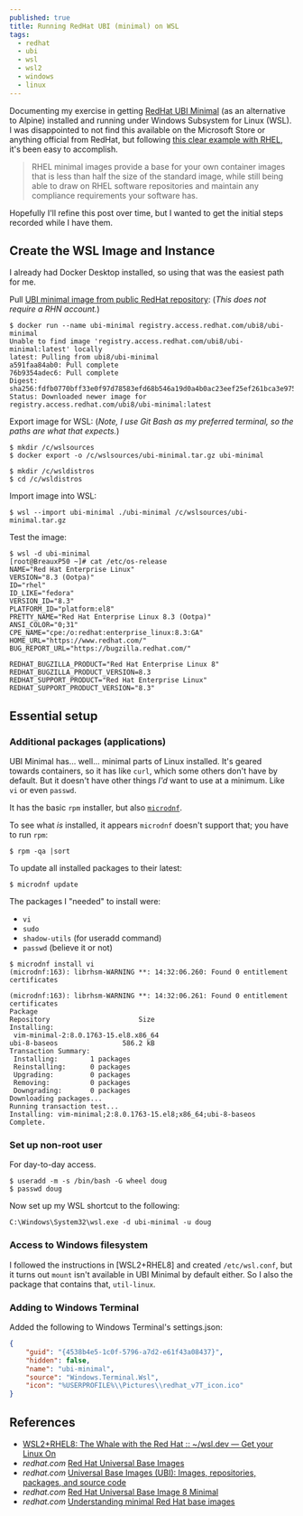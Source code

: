 ```yaml
---
published: true
title: Running RedHat UBI (minimal) on WSL
tags:
  - redhat
  - ubi
  - wsl
  - wsl2
  - windows
  - linux
---
```

Documenting my exercise in getting [RedHat UBI Minimal](https://access.redhat.com/documentation/en-us/red_hat_enterprise_linux/8/html-single/building_running_and_managing_containers/index#understanding-minimal-red-hat-base-images_building-running-and-managing-containers) (as an alternative to Alpine) installed and running under Windows Subsystem for Linux (WSL). I was disappointed to not find this available on the Microsoft Store or anything official from RedHat, but following [this clear example with RHEL](https://wsl.dev/mobyrhel8/), it's been easy to accomplish.

> RHEL minimal images provide a base for your own container images that is less than half the size of the standard image, while still being able to draw on RHEL software repositories and maintain any compliance requirements your software has.

Hopefully I'll refine this post over time, but I wanted to get the initial steps recorded while I have them.

## Create the WSL Image and Instance

I already had Docker Desktop installed, so using that was the easiest path for me.

Pull [UBI minimal image from public RedHat repository](https://catalog.redhat.com/software/containers/ubi8/ubi-minimal/5c359a62bed8bd75a2c3fba8?gti-tabs=unauthenticated&container-tabs=gti): (_This does not require a RHN account._)
```console
$ docker run --name ubi-minimal registry.access.redhat.com/ubi8/ubi-minimal
Unable to find image 'registry.access.redhat.com/ubi8/ubi-minimal:latest' locally
latest: Pulling from ubi8/ubi-minimal
a591faa84ab0: Pull complete
76b9354adec6: Pull complete
Digest: sha256:fdfb0770bff33e0f97d78583efd68b546a19d0a4b0ac23eef25ef261bca3e975
Status: Downloaded newer image for registry.access.redhat.com/ubi8/ubi-minimal:latest
```

Export image for WSL: (_Note, I use Git Bash as my preferred terminal, so the paths are what that expects._)
```console
$ mkdir /c/wslsources
$ docker export -o /c/wslsources/ubi-minimal.tar.gz ubi-minimal

$ mkdir /c/wsldistros
$ cd /c/wsldistros
```

Import image into WSL:
```console
$ wsl --import ubi-minimal ./ubi-minimal /c/wslsources/ubi-minimal.tar.gz
```

Test the image:
```console
$ wsl -d ubi-minimal
[root@BreauxP50 ~]# cat /etc/os-release
NAME="Red Hat Enterprise Linux"
VERSION="8.3 (Ootpa)"
ID="rhel"
ID_LIKE="fedora"
VERSION_ID="8.3"
PLATFORM_ID="platform:el8"
PRETTY_NAME="Red Hat Enterprise Linux 8.3 (Ootpa)"
ANSI_COLOR="0;31"
CPE_NAME="cpe:/o:redhat:enterprise_linux:8.3:GA"
HOME_URL="https://www.redhat.com/"
BUG_REPORT_URL="https://bugzilla.redhat.com/"

REDHAT_BUGZILLA_PRODUCT="Red Hat Enterprise Linux 8"
REDHAT_BUGZILLA_PRODUCT_VERSION=8.3
REDHAT_SUPPORT_PRODUCT="Red Hat Enterprise Linux"
REDHAT_SUPPORT_PRODUCT_VERSION="8.3"
```

## Essential setup

### Additional packages (applications)

UBI Minimal has... well... minimal parts of Linux installed. It's geared towards containers, so it has like `curl`, which some others don't have by default. But it doesn't have other things _I'd_ want to use at a minimum. Like `vi` or even `passwd`.

It has the basic `rpm` installer, but also [`microdnf`](https://github.com/rpm-software-management/microdnf).

To see what _is_ installed, it appears `microdnf` doesn't support that; you have to run `rpm`:
```console
$ rpm -qa |sort
```

To update all installed packages to their latest:
```console
$ microdnf update
```

The packages I "needed" to install were:
- `vi`
- `sudo`
- `shadow-utils` (for useradd command)
- `passwd` (believe it or not)

```console
$ microdnf install vi
(microdnf:163): librhsm-WARNING **: 14:32:06.260: Found 0 entitlement certificates

(microdnf:163): librhsm-WARNING **: 14:32:06.261: Found 0 entitlement certificates
Package                                                                             Repository                      Size
Installing:
 vim-minimal-2:8.0.1763-15.el8.x86_64                                               ubi-8-baseos                586.2 kB
Transaction Summary:
 Installing:        1 packages
 Reinstalling:      0 packages
 Upgrading:         0 packages
 Removing:          0 packages
 Downgrading:       0 packages
Downloading packages...
Running transaction test...
Installing: vim-minimal;2:8.0.1763-15.el8;x86_64;ubi-8-baseos
Complete.
```

### Set up non-root user

For day-to-day access.
```console
$ useradd -m -s /bin/bash -G wheel doug
$ passwd doug
```

Now set up my WSL shortcut to the following:
```
C:\Windows\System32\wsl.exe -d ubi-minimal -u doug
```

### Access to Windows filesystem

I followed the instructions in [WSL2+RHEL8] and created `/etc/wsl.conf`, but it turns out `mount` isn't available in UBI Minimal by default either. So I also the package that contains that, `util-linux`.

### Adding to Windows Terminal

Added the following to Windows Terminal's settings.json:
```json
{
    "guid": "{4538b4e5-1c0f-5796-a7d2-e61f43a08437}",
    "hidden": false,
    "name": "ubi-minimal",
    "source": "Windows.Terminal.Wsl",
	"icon": "%USERPROFILE%\\Pictures\\redhat_v7T_icon.ico"
}
```


## References
* [WSL2+RHEL8: The Whale with the Red Hat :: ~/wsl.dev — Get your Linux On](https://wsl.dev/mobyrhel8/)
* _redhat.com_ [Red Hat Universal Base Images ](https://developers.redhat.com/products/rhel/ubi)
* _redhat.com_ [Universal Base Images (UBI): Images, repositories, packages, and source code ](https://access.redhat.com/articles/4238681)
* _redhat.com_ [Red Hat Universal Base Image 8 Minimal](https://catalog.redhat.com/software/containers/ubi8/ubi-minimal/5c359a62bed8bd75a2c3fba8?gti-tabs=unauthenticated)
* _redhat.com_ [Understanding minimal Red Hat base images](https://access.redhat.com/documentation/en-us/red_hat_enterprise_linux/8/html-single/building_running_and_managing_containers/index#understanding-minimal-red-hat-base-images_building-running-and-managing-containers)
